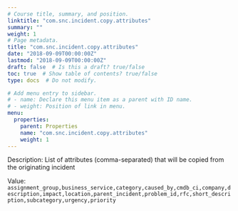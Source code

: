 ```yaml
---
# Course title, summary, and position.
linktitle: "com.snc.incident.copy.attributes"
summary: ""
weight: 1
# Page metadata.
title: "com.snc.incident.copy.attributes"
date: "2018-09-09T00:00:00Z"
lastmod: "2018-09-09T00:00:00Z"
draft: false  # Is this a draft? true/false
toc: true  # Show table of contents? true/false
type: docs  # Do not modify.

# Add menu entry to sidebar.
# - name: Declare this menu item as a parent with ID name.
# - weight: Position of link in menu.
menu:
  properties:
    parent: Properties
    name: "com.snc.incident.copy.attributes"
    weight: 1
---
```


Description: List of attributes (comma-separated) that will be copied from the originating incident


Value: `assignment_group,business_service,category,caused_by,cmdb_ci,company,description,impact,location,parent_incident,problem_id,rfc,short_description,subcategory,urgency,priority`
